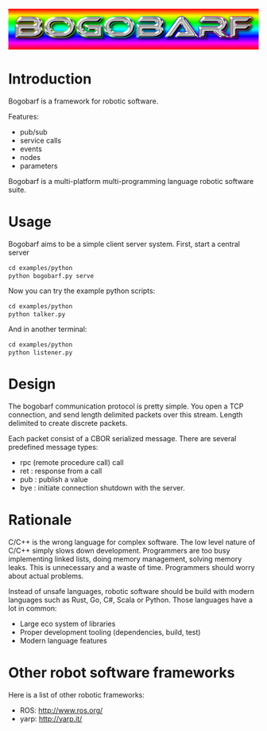 
![logo](logo.png)

# Introduction

Bogobarf is a framework for robotic software.

Features:
- pub/sub
- service calls
- events
- nodes
- parameters

Bogobarf is a multi-platform multi-programming language robotic software suite.

# Usage

Bogobarf aims to be a simple client server system. First, start a central server

    cd examples/python
    python bogobarf.py serve

Now you can try the example python scripts:

    cd examples/python
    python talker.py

And in another terminal:

    cd examples/python
    python listener.py

# Design

The bogobarf communication protocol is pretty simple. You open
a TCP connection, and send length delimited packets over this
stream. Length delimited to create discrete packets.

Each packet consist of a CBOR serialized message. There are
several predefined message types:

- rpc (remote procedure call) call
- ret : response from a call
- pub : publish a value
- bye : initiate connection shutdown with the server.

# Rationale

C/C++ is the wrong language for complex software. The low level nature of C/C++ simply slows down development. Programmers
are too busy implementing linked lists, doing memory management, solving memory leaks. This is unnecessary and a waste of time.
Programmers should worry about actual problems.

Instead of unsafe languages, robotic software should be build with modern languages such as Rust, Go, C#, Scala or Python.
Those languages have a lot in common:

- Large eco system of libraries
- Proper development tooling (dependencies, build, test)
- Modern language features

# Other robot software frameworks

Here is a list of other robotic frameworks:

- ROS: http://www.ros.org/
- yarp: http://yarp.it/
